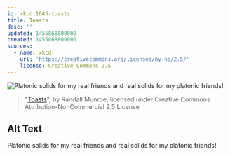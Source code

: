 ```yaml
---
id: xkcd.1645-toasts
title: Toasts
desc: ''
updated: 1455868800000
created: 1455868800000
sources:
  - name: xkcd
    url: 'https://creativecommons.org/licenses/by-nc/2.5/'
    license: Creative Commons 2.5
---
```

![Platonic solids for my real friends and real solids for my platonic friends!](https://imgs.xkcd.com/comics/toasts.png)
> "[Toasts](https://xkcd.com/1645/)", by Randall Munroe, licensed under Creative Commons Attribution-NonCommercial 2.5 License

## Alt Text
Platonic solids for my real friends and real solids for my platonic friends!
